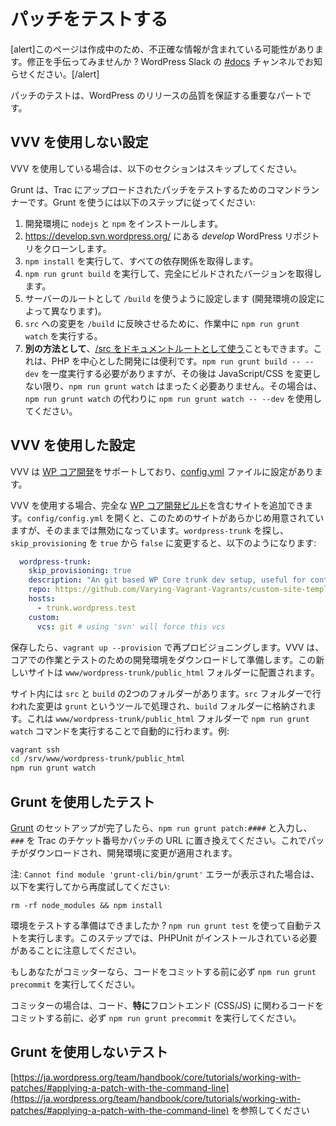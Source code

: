 <!--
# Testing a Patch
-->

# パッチをテストする

<!--
This page is under construction and may contain inaccurate information. Want to help fix it? Ping the [#docs](https://make.wordpress.org/core/tag/docs/) channel in WordPress Slack.
-->

\[alert\]このページは作成中のため、不正確な情報が含まれている可能性があります。修正を手伝ってみませんか ? WordPress Slack の [#docs](https://make.wordpress.org/core/tag/docs/) チャンネルでお知らせください。\[/alert\]

<!--
Testing patches is an important part of ensuring the quality of WordPress releases.
-->

パッチのテストは、WordPress のリリースの品質を保証する重要なパートです。

<!--
## Setting up without VVV
-->

## VVV を使用しない設定

<!--
If you use VVV, skip to the section below.
-->

VVV を使用している場合は、以下のセクションはスキップしてください。

<!--
Grunt is a command runner that allows you to test patches that have been uploaded to Trac. To use Grunt, follow these steps:
-->

Grunt は、Trac にアップロードされたパッチをテストするためのコマンドランナーです。Grunt を使うには以下のステップに従ってください:

<!--
1.  Install `nodejs` and `npm` to your development environment.
2.  Clone the *develop* WordPress repository located at https://develop.svn.wordpress.org/
3.  Run `npm install` to get all the dependencies.
4.  Run `npm run grunt build` to get the fully-built version
5.  Setup your server to use `/build` as the root (varies depending on how your development environment is setup).
6.  In order for changes to `/src` to be reflected in `/build`, run `npm run grunt watch` while you are working.
7.  **Alternatively**, you can [use /src as your document root](https://make.wordpress.org/core/2018/12/24/build-tools-weve-enabled-running-wordpress-from-src-again/), which may be much more convenient for PHP\-focused development. You’ll need to run `npm run grunt build -- --dev` once, but after that you don’t need `npm run grunt watch` at all, unless you’re changing JavaScript/CSS. If you are, then use `npm run grunt watch -- --dev` instead of `npm run grunt watch`.
-->

1.  開発環境に `nodejs` と `npm` をインストールします。
2.  https://develop.svn.wordpress.org/ にある *develop* WordPress リポジトリをクローンします。
3.  `npm install` を実行して、すべての依存関係を取得します。
4.  `npm run grunt build` を実行して、完全にビルドされたバージョンを取得します。
5.  サーバーのルートとして `/build` を使うように設定します (開発環境の設定によって異なります)。
6.  `src` への変更を `/build` に反映させるために、作業中に `npm run grunt watch` を実行する。
7.  **別の方法として**、[/src をドキュメントルートとして使う](https://make.wordpress.org/core/2018/12/24/build-tools-weve-enabled-running-wordpress-from-src-again/)こともできます。これは、PHP を中心とした開発には便利です。`npm run grunt build -- --dev` を一度実行する必要がありますが、その後は JavaScript/CSS を変更しない限り、`npm run grunt watch` はまったく必要ありません。その場合は、`npm run grunt watch` の代わりに `npm run grunt watch -- --dev` を使用してください。

<!--
## Setting up with VVV
-->

## VVV を使用した設定

<!--
VVV includes support for [WP Core Development](https://github.com/Varying-Vagrant-Vagrants/custom-site-template-develop/), and you can find the settings on the [config.yml](https://github.com/Varying-Vagrant-Vagrants/VVV/blob/develop/config/default-config.yml) file.
-->

VVV は [WP コア開発](https://github.com/Varying-Vagrant-Vagrants/custom-site-template-develop/)をサポートしており、[config.yml](https://github.com/Varying-Vagrant-Vagrants/VVV/blob/develop/config/default-config.yml) ファイルに設定があります。

<!--
If you use VVV, a site can be added that contains a full [WP Core development build](https://github.com/Varying-Vagrant-Vagrants/custom-site-template-develop/). If you open `config/config.yml` there is a site pre-pepared for this, but disabled out of the box. Look for `wordpress-trunk` and change `skip_provisioning` from `true` to `false`, it should look like this:
-->

VVV を使用する場合、完全な [WP コア開発ビルド](https://github.com/Varying-Vagrant-Vagrants/custom-site-template-develop/)を含むサイトを追加できます。`config/config.yml` を開くと、このためのサイトがあらかじめ用意されていますが、そのままでは無効になっています。`wordpress-trunk` を探し、`skip_provisioning` を `true` から `false` に変更すると、以下のようになります:

```yaml
  wordpress-trunk:
    skip_provisioning: true
    description: "An git based WP Core trunk dev setup, useful for contributor days, Trac tickets, patches"
    repo: https://github.com/Varying-Vagrant-Vagrants/custom-site-template-develop.git
    hosts:
      - trunk.wordpress.test
    custom:
      vcs: git # using 'svn' will force this vcs
```

<!--
Once saved, reprovision with `vagrant up --provision`. VVV will download and prepare a developer environment for working on core and testing. This new site will be located in the `www/wordpress-trunk/public_html` folder.
-->

保存したら、`vagrant up --provision` で再プロビジョニングします。VVV は、コアでの作業とテストのための開発環境をダウンロードして準備します。この新しいサイトは `www/wordpress-trunk/public_html` フォルダーに配置されます。

<!--
Inside the site there will be 2 folders, `src` and `build`. Changes made in the `src` folder are processed by a tool called `grunt` and put in the `build` folder. This happens automatically by running the command `npm run grunt watch` in the `www/wordpress-trunk/public_html` folder. For example:
-->

サイト内には `src` と `build` の2つのフォルダーがあります。`src` フォルダーで行われた変更は `grunt` というツールで処理され、`build` フォルダーに格納されます。これは `www/wordpress-trunk/public_html` フォルダーで `npm run grunt watch` コマンドを実行することで自動的に行わます。例:

```bash
vagrant ssh
cd /srv/www/wordpress-trunk/public_html
npm run grunt watch
```

<!--
## Testing with Grunt
-->

## Grunt を使用したテスト

<!--
Now that [Grunt](https://make.wordpress.org/core/handbook/tutorials/working-with-patches/#creating-and-applying-patches-with-grunt) is setup, type in `npm run grunt patch:####`, replacing `####` with either a ticket number from Trac or a patch URL. This will download the patch and apply the changes to your development environment.
-->

[Grunt](https://ja.wordpress.org/team/handbook/core/tutorials/working-with-patches/#creating-and-applying-patches-with-grunt) のセットアップが完了したら、`npm run grunt patch:####` と入力し、`###` を Trac のチケット番号かパッチの URL に置き換えてください。これでパッチがダウンロードされ、開発環境に変更が適用されます。

<!--
Note: If you receive a `Cannot find module 'grunt-cli/bin/grunt'` error, run the following and then try again:
-->

注: `Cannot find module 'grunt-cli/bin/grunt'` エラーが表示された場合は、以下を実行してから再度試してください:

`rm -rf node_modules && npm install`

<!--
Ready to test your environment? Use `npm run grunt test` to automatically run automated tests. Note that this step requires PHPUnit to be installed.
-->

環境をテストする準備はできましたか ? `npm run grunt test` を使って自動テストを実行します。このステップでは、PHPUnit がインストールされている必要があることに注意してください。

<!--
If you’re a committer, be sure to run `npm run grunt precommit` before committing code, *especially* code that touches anything on the front-end (CSS/JS).
-->

もしあなたがコミッターなら、コードをコミットする前に必ず `npm run grunt precommit` を実行してください。

コミッターの場合は、コード、**特に**フロントエンド (CSS/JS) に関わるコードをコミットする前に、必ず `npm run grunt precommit` を実行してください。

<!--
## Testing without Grunt
-->

## Grunt を使用しないテスト

<!--
See [https://make.wordpress.org/core/handbook/tutorials/working-with-patches/#applying-a-patch-with-the-command-line](https://make.wordpress.org/core/handbook/tutorials/working-with-patches/#applying-a-patch-with-the-command-line)
-->

[https://ja.wordpress.org/team/handbook/core/tutorials/working-with-patches/#applying-a-patch-with-the-command-line](https://ja.wordpress.org/team/handbook/core/tutorials/working-with-patches/#applying-a-patch-with-the-command-line) を参照してください
